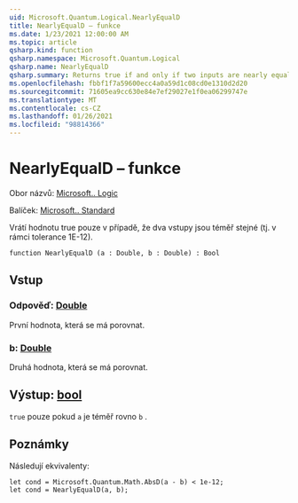 ```yaml
---
uid: Microsoft.Quantum.Logical.NearlyEqualD
title: NearlyEqualD – funkce
ms.date: 1/23/2021 12:00:00 AM
ms.topic: article
qsharp.kind: function
qsharp.namespace: Microsoft.Quantum.Logical
qsharp.name: NearlyEqualD
qsharp.summary: Returns true if and only if two inputs are nearly equal (that is, within a tolerance of 1e-12).
ms.openlocfilehash: fbbf1f7a59600ecc4a0a59d1c08cd0e1310d2d20
ms.sourcegitcommit: 71605ea9cc630e84e7ef29027e1f0ea06299747e
ms.translationtype: MT
ms.contentlocale: cs-CZ
ms.lasthandoff: 01/26/2021
ms.locfileid: "98814366"
---
```

# <a name="nearlyequald-function"></a>NearlyEqualD – funkce

Obor názvů: [Microsoft.. Logic](xref:Microsoft.Quantum.Logical)

Balíček: [Microsoft.. Standard](https://nuget.org/packages/Microsoft.Quantum.Standard)


Vrátí hodnotu true pouze v případě, že dva vstupy jsou téměř stejné (tj. v rámci tolerance 1E-12).

```qsharp
function NearlyEqualD (a : Double, b : Double) : Bool
```


## <a name="input"></a>Vstup

### <a name="a--double"></a>Odpověď: [Double](xref:microsoft.quantum.lang-ref.double)

První hodnota, která se má porovnat.


### <a name="b--double"></a>b: [Double](xref:microsoft.quantum.lang-ref.double)

Druhá hodnota, která se má porovnat.



## <a name="output--bool"></a>Výstup: [bool](xref:microsoft.quantum.lang-ref.bool)

`true` pouze pokud `a` je téměř rovno `b` .

## <a name="remarks"></a>Poznámky

Následují ekvivalenty:

```qsharp
let cond = Microsoft.Quantum.Math.AbsD(a - b) < 1e-12;
let cond = NearlyEqualD(a, b);
```